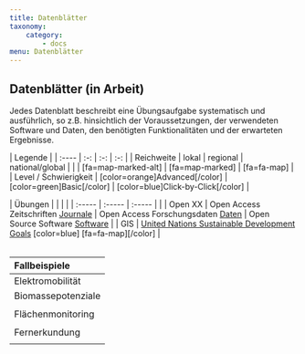 ```yaml
---
title: Datenblätter
taxonomy:
    category:
        - docs
menu: Datenblätter
---
```


## Datenblätter (in Arbeit)

Jedes Datenblatt beschreibt eine Übungsaufgabe systematisch und ausführlich, so z.B. hinsichtlich der Voraussetzungen, der verwendeten Software und Daten, den benötigten Funktionalitäten und der erwarteten Ergebnisse.

| Legende |
| :---- | :-: | :-: | :-: |
| Reichweite | lokal | regional | national/global |
| | [fa=map-marked-alt] | [fa=map-marked] | [fa=fa-map] |
| Level / Schwierigkeit | [color=orange]Advanced[/color] | [color=green]Basic[/color] | [color=blue]Click-by-Click[/color] |
<br>

| Übungen | | | |
|  :-----          |  :-----          |  :-----          | |
|  Open XX | Open Access Zeitschriften [Journale](OGE_Datenblatt_OpenXX_Journale.pdf) | Open Access Forschungsdaten [Daten](OGE_Datenblatt_OpenXX_Repositories.pdf) | Open Source Software [Software](OGE_Datenblatt_OpenXX_DesktopGIS.pdf) | 
| GIS  | [United Nations Sustainable Development Goals](OGE_Datenblatt_SDG_Global_Click.pdf)  [color=blue] [fa=fa-map][/color] |
<br><br>

| Fallbeispiele  | 
|  :-----          |
| Elektromobilität | [Kommunale Erreichbarkeit von Ladestationen](OGE_Datenblatt_EMobi_Lokal_Basic.pdf) [color=green] [fa=fa-map-marked-alt][/color] |
| Biomassepotenziale | Reichweite: Regional - Level: Advanced - Basic - Click-by-Click | Reichweite: National - Level: Basic und Click-by-Click | Reichweite: National - Level: Advanced
|   | [Quick Scan auf regionaler Ebene](OGE_Datenblatt_DBFZ_Quick_Scan_A_B_C.pdf) | [Aufkommen von Biogut aus der braunen Tonne in Deutschland](OGE_Datenblatt_Biogut_DBFZ_national_B_C.pdf) |  [Aufkommen von Biogut in Deutschland](OGE_Datenblatt_DBFZ_Biogut_national_A.pdf) |
| Flächenmonitoring |  Reichweite: National - Level: Advanced - Basic - Click-by-Click  |  Reichweite: National - Level: Basic - Click-by-Click | 
|   | [Messung der Veränderung der Siedlungs- und Bevölkerungsdichte](OGE_Datenblatt_FM_dichte_vg.pdf) | [Berechnung verkehrsbezogener Flächennutzungsindikatoren](OGE_Datenblatt_FM_verkehrsindikatoren.pdf) |
| Fernerkundung | Reichweite: National - Level: Basic  |
|   | [Erfassung von Windwurfflächen mit Sentinel-2](OGE_Datenblatt_BKG_Fernerkundung.pdf)
<br>
